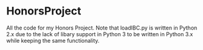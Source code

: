 # HonorsProject
All the code for my Honors Project. Note that loadIBC.py is written in Python 2.x due to the lack of libary support in Python 3 to be written in Python 3.x while keeping the same functionality.